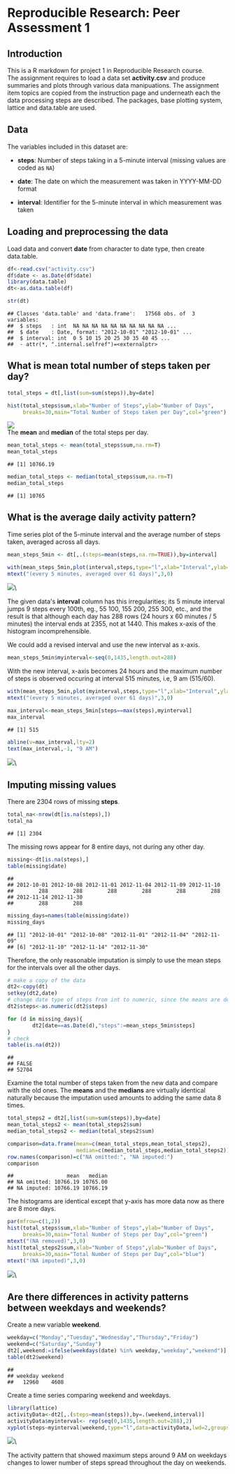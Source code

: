 # Reproducible Research: Peer Assessment 1

## Introduction

This is a R markdown for project 1 in Reproducible Research course.  
The assignment requires to load a data set **activity.csv** and produce summaries and plots through various data manipuations. The assignment item topics are copied from the instruction page and underneath each the data processing steps are described. The packages, base plotting system, lattice and data.table are used.

## Data


The variables included in this dataset are:

* **steps**: Number of steps taking in a 5-minute interval (missing
    values are coded as `NA`)

* **date**: The date on which the measurement was taken in YYYY-MM-DD
    format

* **interval**: Identifier for the 5-minute interval in which
    measurement was taken

## Loading and preprocessing the data  


Load data and convert **date** from character to date type, then create data.table.


```r
df<-read.csv("activity.csv")
df$date <- as.Date(df$date)
library(data.table)
dt<-as.data.table(df)
```


```r
str(dt)
```

```
## Classes 'data.table' and 'data.frame':	17568 obs. of  3 variables:
##  $ steps   : int  NA NA NA NA NA NA NA NA NA NA ...
##  $ date    : Date, format: "2012-10-01" "2012-10-01" ...
##  $ interval: int  0 5 10 15 20 25 30 35 40 45 ...
##  - attr(*, ".internal.selfref")=<externalptr>
```

## What is mean total number of steps taken per day?


```r
total_steps = dt[,list(sum=sum(steps)),by=date]

hist(total_steps$sum,xlab="Number of Steps",ylab="Number of Days",
     breaks=30,main="Total Number of Steps taken per Day",col="green")
```

![](PA1_template_files/figure-html/unnamed-chunk-3-1.png)\
The **mean** and **median** of the total steps per day.


```r
mean_total_steps <- mean(total_steps$sum,na.rm=T)
mean_total_steps
```

```
## [1] 10766.19
```

```r
median_total_steps <- median(total_steps$sum,na.rm=T)
median_total_steps
```

```
## [1] 10765
```


## What is the average daily activity pattern?  


Time series plot of the 5-minute interval and the average number of steps taken, averaged across all days.    


```r
mean_steps_5min <- dt[,.(steps=mean(steps,na.rm=TRUE)),by=interval]

with(mean_steps_5min,plot(interval,steps,type="l",xlab="Interval",ylab="Number of Steps", col="blue", main="Average Daily Activity"))
mtext("(every 5 minutes, averaged over 61 days)",3,0)
```

![](PA1_template_files/figure-html/unnamed-chunk-5-1.png)\

The given data's **interval** column has this irregularities; its 5 minute interval jumps 9 steps every 100th, eg., 55 100, 155 200, 255 300, etc., and the result is that although each day has 288 rows (24 hours x 60 minutes / 5 minutes) the interval ends at 2355, not at 1440. This makes x-axis of the histogram incomprehensible.  

We could add a revised interval and use the new interval as x-axis.


```r
mean_steps_5min$myinterval<-seq(0,1435,length.out=288)
```

With the new interval, x-axis becomes 24 hours and the maximum number of steps is observed occuring at interval 515 minutes, i.e, 9 am (515/60). 


```r
with(mean_steps_5min,plot(myinterval,steps,type="l",xlab="Interval",ylab="Number of Steps",col="blue", main="Average Daily Activity"))
mtext("(every 5 minutes, averaged over 61 days)",3,0)

max_interval<-mean_steps_5min[steps==max(steps),myinterval]
max_interval
```

```
## [1] 515
```

```r
abline(v=max_interval,lty=2)
text(max_interval,-1, "9 AM")
```

![](PA1_template_files/figure-html/unnamed-chunk-7-1.png)\

## Imputing missing values  


There are 2304 rows of missing **steps**.


```r
total_na<-nrow(dt[is.na(steps),])
total_na
```

```
## [1] 2304
```

The missing rows appear for 8 entire days, not during any other day.  


```r
missing<-dt[is.na(steps),]
table(missing$date)
```

```
## 
## 2012-10-01 2012-10-08 2012-11-01 2012-11-04 2012-11-09 2012-11-10 
##        288        288        288        288        288        288 
## 2012-11-14 2012-11-30 
##        288        288
```

```r
missing_days=names(table(missing$date))
missing_days
```

```
## [1] "2012-10-01" "2012-10-08" "2012-11-01" "2012-11-04" "2012-11-09"
## [6] "2012-11-10" "2012-11-14" "2012-11-30"
```

Therefore, the only reasonable imputation is simply to use the mean steps for the intervals over all the other days.  


```r
# make a copy of the data
dt2<-copy(dt)
setkey(dt2,date)
# change date type of steps from int to numeric, since the means are decimals
dt2$steps<-as.numeric(dt2$steps)

for (d in missing_days){
        dt2[date==as.Date(d),"steps":=mean_steps_5min$steps]
}
# check
table(is.na(dt2))
```

```
## 
## FALSE 
## 52704
```

Examine the total number of steps taken from the new data and compare with the old ones. 
The **means** and the **medians** are virtually identical naturally because the imputation used amounts to adding the same data 8 times.  



```r
total_steps2 = dt2[,list(sum=sum(steps)),by=date]
mean_total_steps2 <- mean(total_steps2$sum)
median_total_steps2 <- median(total_steps2$sum)

comparison=data.frame(mean=c(mean_total_steps,mean_total_steps2),
                      median=c(median_total_steps,median_total_steps2))
row.names(comparison)=c("NA omitted:", "NA imputed:")
comparison
```

```
##                 mean   median
## NA omitted: 10766.19 10765.00
## NA imputed: 10766.19 10766.19
```

The histograms are identical except that y-axis has more data now as there are 8 more days.  


```r
par(mfrow=c(1,2))
hist(total_steps$sum,xlab="Number of Steps",ylab="Number of Days",
     breaks=30,main="Total Number of Steps per Day",col="green")
mtext("(NA removed)",3,0)
hist(total_steps2$sum,xlab="Number of Steps",ylab="Number of Days",
     breaks=30,main="Total Number of Steps per Day",col="blue")
mtext("(NA imputed)",3,0)
```

![](PA1_template_files/figure-html/unnamed-chunk-12-1.png)\



## Are there differences in activity patterns between weekdays and weekends?  


Create a new variable **weekend**.  


```r
weekday=c("Monday","Tuesday","Wednesday","Thursday","Friday")
weekend=c("Saturday","Sunday")
dt2[,weekend:=ifelse(weekdays(date) %in% weekday,"weekday","weekend")]
table(dt2$weekend)
```

```
## 
## weekday weekend 
##   12960    4608
```

Create a time series comparing weekend and weekdays.  


```r
library(lattice)
activityData<-dt2[,.(steps=mean(steps)),by=.(weekend,interval)]
activityData$myinterval<- rep(seq(0,1435,length.out=288),2)
xyplot(steps~myinterval|weekend,type="l",data=activityData,lwd=2,groups=weekend,xlab="Interval")
```

![](PA1_template_files/figure-html/unnamed-chunk-14-1.png)\

The activity pattern that showed maximum steps around 9 AM on weekdays changes to lower number of steps spread throughout the day on weekends.  


